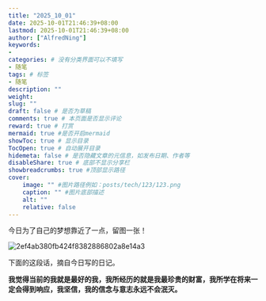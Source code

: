 ```yaml
---
title: "2025_10_01"
date: 2025-10-01T21:46:39+08:00
lastmod: 2025-10-01T21:46:39+08:00
author: ["AlfredNing"]
keywords: 
- 
categories: # 没有分类界面可以不填写
- 随笔
tags: # 标签
- 随笔
description: ""
weight:
slug: ""
draft: false # 是否为草稿
comments: true # 本页面是否显示评论
reward: true # 打赏
mermaid: true #是否开启mermaid
showToc: true # 显示目录
TocOpen: true # 自动展开目录
hidemeta: false # 是否隐藏文章的元信息，如发布日期、作者等
disableShare: true # 底部不显示分享栏
showbreadcrumbs: true #顶部显示路径
cover:
    image: "" #图片路径例如：posts/tech/123/123.png
    caption: "" #图片底部描述
    alt: ""
    relative: false
---
```


今日为了自己的梦想靠近了一点，留图一张！

![2ef4ab380fb424f8382886802a8e14a3](https://nq-bucket.oss-cn-shanghai.aliyuncs.com/note_img/2ef4ab380fb424f8382886802a8e14a3.jpg)

下面的这段话，摘自今日写的日记。

**我觉得当前的我就是最好的我，我所经历的就是我最珍贵的财富，我所学在将来一定会得到响应，我坚信，我的信念与意志永远不会泯灭。**

